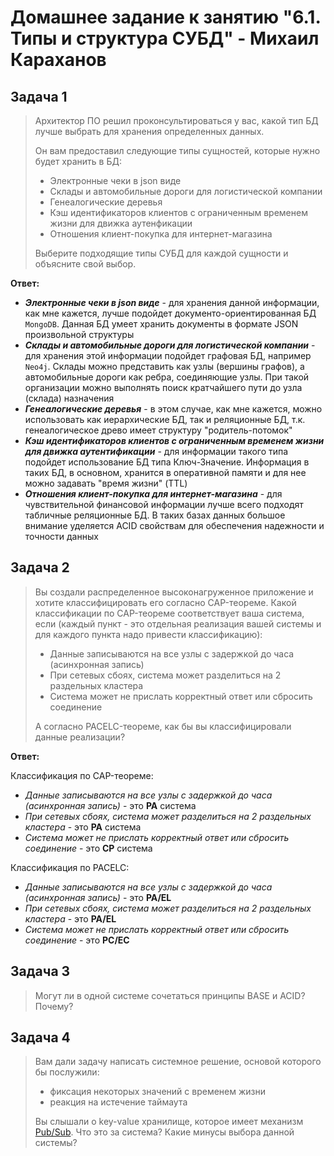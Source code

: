 # Домашнее задание к занятию "6.1. Типы и структура СУБД" - Михаил Караханов

## Задача 1

>Архитектор ПО решил проконсультироваться у вас, какой тип БД лучше выбрать для хранения определенных данных.
>
>Он вам предоставил следующие типы сущностей, которые нужно будет хранить в БД:
>
>- Электронные чеки в json виде
>- Склады и автомобильные дороги для логистической компании
>- Генеалогические деревья
>- Кэш идентификаторов клиентов с ограниченным временем жизни для движка аутенфикации
>- Отношения клиент-покупка для интернет-магазина
>
>Выберите подходящие типы СУБД для каждой сущности и объясните свой выбор.

**Ответ:**

- ***Электронные чеки в json виде*** - для хранения данной информации, как мне кажется, лучше подойдет документо-ориентированная БД `MongoDB`. Данная БД умеет хранить документы в формате JSON произвольной структуры
- ***Склады и автомобильные дороги для логистической компании*** - для хранения этой информации подойдет графовая БД, например `Neo4j`. Склады можно представить как узлы (вершины графов), а автомобильные дороги как ребра, соединяющие узлы. При такой организации можно выполнять поиск кратчайшего пути до узла (склада) назначения
- ***Генеалогические деревья*** - в этом случае, как мне кажется, можно использовать как иерархические БД, так и реляционные БД, т.к. генеалогическое древо имеет структуру "родитель-потомок"
- ***Кэш идентификаторов клиентов с ограниченным временем жизни для движка аутентификации*** - для информации такого типа подойдет использование БД типа Ключ-Значение. Информация в таких БД, в основном, хранится в оперативной памяти и для нее можно задавать "время жизни" (TTL)
- ***Отношения клиент-покупка для интернет-магазина*** - для чувствительной финансовой информации лучше всего подходят табличные реляционные БД. В таких базах данных большое внимание уделяется ACID свойствам для обеспечения надежности и точности данных

## Задача 2

>Вы создали распределенное высоконагруженное приложение и хотите классифицировать его согласно CAP-теореме. Какой классификации по CAP-теореме соответствует ваша система, если (каждый пункт - это отдельная реализация вашей системы и для каждого пункта надо привести классификацию):
>
>- Данные записываются на все узлы с задержкой до часа (асинхронная запись)
>- При сетевых сбоях, система может разделиться на 2 раздельных кластера
>- Система может не прислать корректный ответ или сбросить соединение
>
>А согласно PACELC-теореме, как бы вы классифицировали данные реализации?

**Ответ:**

Классификация по CAP-теореме:

- *Данные записываются на все узлы с задержкой до часа (асинхронная запись)* - это **PA** система
- *При сетевых сбоях, система может разделиться на 2 раздельных кластера* - это **PA** система
- *Система может не прислать корректный ответ или сбросить соединение* - это **CP** система

Классификация по PACELC:

- *Данные записываются на все узлы с задержкой до часа (асинхронная запись)* - это **PA/EL**
- *При сетевых сбоях, система может разделиться на 2 раздельных кластера* - это **PA/EL**
- *Система может не прислать корректный ответ или сбросить соединение* - это **PC/EC**

## Задача 3

>Могут ли в одной системе сочетаться принципы BASE и ACID? Почему?

## Задача 4

>Вам дали задачу написать системное решение, основой которого бы послужили:
>
>- фиксация некоторых значений с временем жизни
>- реакция на истечение таймаута
>
>Вы слышали о key-value хранилище, которое имеет механизм [Pub/Sub](https://habr.com/ru/post/278237/). Что это за система? Какие минусы выбора данной системы?
